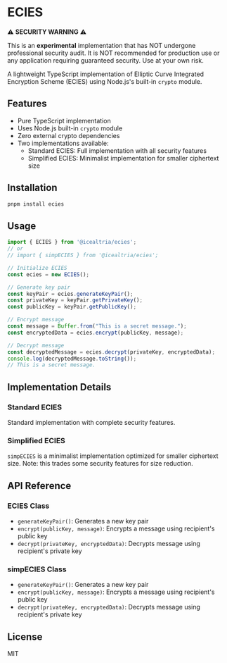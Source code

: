 # ECIES

⚠️ **SECURITY WARNING** ⚠️

This is an **experimental** implementation that has NOT undergone professional security audit. It is NOT recommended for production use or any application requiring guaranteed security. Use at your own risk.

A lightweight TypeScript implementation of Elliptic Curve Integrated Encryption Scheme (ECIES) using Node.js's built-in `crypto` module.

## Features

- Pure TypeScript implementation
- Uses Node.js built-in `crypto` module
- Zero external crypto dependencies
- Two implementations available:
  - Standard ECIES: Full implementation with all security features
  - Simplified ECIES: Minimalist implementation for smaller ciphertext size

## Installation

```bash
pnpm install ecies
```

## Usage

```typescript
import { ECIES } from '@icealtria/ecies';
// or 
// import { simpECIES } from '@icealtria/ecies';

// Initialize ECIES
const ecies = new ECIES();

// Generate key pair
const keyPair = ecies.generateKeyPair();
const privateKey = keyPair.getPrivateKey();
const publicKey = keyPair.getPublicKey();

// Encrypt message
const message = Buffer.from("This is a secret message.");
const encryptedData = ecies.encrypt(publicKey, message);

// Decrypt message
const decryptedMessage = ecies.decrypt(privateKey, encryptedData);
console.log(decryptedMessage.toString());
// This is a secret message.
```

## Implementation Details

### Standard ECIES
Standard implementation with complete security features.

### Simplified ECIES
`simpECIES` is a minimalist implementation optimized for smaller ciphertext size. Note: this trades some security features for size reduction.

## API Reference

### ECIES Class

- `generateKeyPair()`: Generates a new key pair
- `encrypt(publicKey, message)`: Encrypts a message using recipient's public key
- `decrypt(privateKey, encryptedData)`: Decrypts message using recipient's private key

### simpECIES Class

- `generateKeyPair()`: Generates a new key pair
- `encrypt(publicKey, message)`: Encrypts a message using recipient's public key
- `decrypt(privateKey, encryptedData)`: Decrypts message using recipient's private key

## License

MIT
